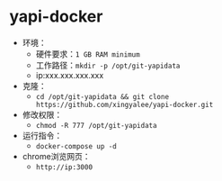 # yapi-docker

- 环境：
  - 硬件要求：`1 GB RAM minimum`
  - 工作路径：`mkdir -p /opt/git-yapidata`
  - ip:xxx.xxx.xxx.xxx
- 克隆：
  - `cd /opt/git-yapidata && git clone https://github.com/xingyalee/yapi-docker.git`
- 修改权限：
  - `chmod -R 777 /opt/git-yapidata`
- 运行指令：
  - `docker-compose up -d`
- chrome浏览网页：
  - `http://ip:3000`